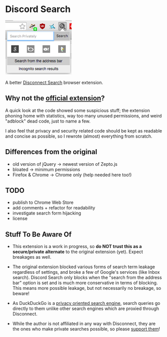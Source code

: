 # Discord Search

![Screenshot](screenshot.png)

A better [Disconnect Search](https://www.disconnect.me/search) browser extension.

## Why not the [official extension](https://github.com/disconnectme/search)?

A quick look at the code showed some suspicious stuff;
the extension phoning home with statistics, way too many unused permissions,
and weird "adblock" dead code, just to name a few.

I also feel that privacy and security related code should be kept as readable
and concise as possible, so I rewrote (almost) everything from scratch.

## Differences from the original

- old version of jQuery -> newest version of Zepto.js
- bloated -> minimum permissions
- Firefox & Chrome -> Chrome only (help needed here too!)

## TODO

- publish to Chrome Web Store
- add comments + refactor for readability
- investigate search form hijacking
- license

## Stuff To Be Aware Of

- This extension is a work in progress, so **do NOT trust this as a secure/private
alternate** to the original extension (yet). Expect breakages as well.

- The original extension blocked various forms of search term leakage regardless
of settings, and broke a few of Google's services (like Inbox search). Discord
Search only blocks when the "search from the address bar" option is set and is
much more conservative in terms of blocking. This means more possible leakage,
but not necessarily no breakage, so beware!

- As DuckDuckGo is a [privacy oriented search engine](https://duckduckgo.com/privacy), search queries
go directly to them unlike other search engines which are proxied through Disconnect.

- While the author is not affiliated in any way with Disconnect, they are the ones
who make private searches possible, so please
[support them](https://disconnect.me/disconnect/welcome/premium/search)!
